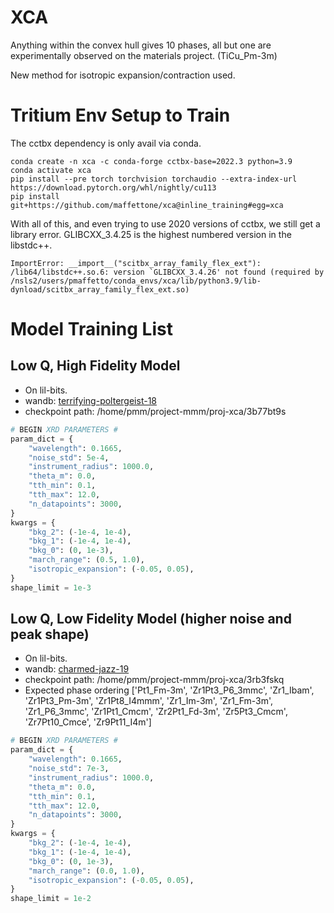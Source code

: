 XCA
===
Anything within the convex hull gives 10 phases, all but one are experimentally
observed on the materials project. (TiCu_Pm-3m)


New method for isotropic expansion/contraction used. 

Tritium Env Setup to Train
==========================
The cctbx dependency is only avail via conda. 
```shell
conda create -n xca -c conda-forge cctbx-base=2022.3 python=3.9
conda activate xca
pip install --pre torch torchvision torchaudio --extra-index-url https://download.pytorch.org/whl/nightly/cu113
pip install git+https://github.com/maffettone/xca@inline_training#egg=xca
```
With all of this, and even trying to use 2020 versions of cctbx, we still get a library error.
GLIBCXX_3.4.25 is the highest numbered version in the libstdc++.
```shell
ImportError: __import__("scitbx_array_family_flex_ext"): /lib64/libstdc++.so.6: version `GLIBCXX_3.4.26' not found (required by /nsls2/users/pmaffetto/conda_envs/xca/lib/python3.9/lib-dynload/scitbx_array_family_flex_ext.so)
```



Model Training List
===================

Low Q, High Fidelity Model
--------------------------
- On lil-bits. 
- wandb: [terrifying-poltergeist-18](https://wandb.ai/phillip-maffettone/proj-xca/runs/3b77bt9s)
- checkpoint path: /home/pmm/project-mmm/proj-xca/3b77bt9s
```python
# BEGIN XRD PARAMETERS #
param_dict = {
    "wavelength": 0.1665,
    "noise_std": 5e-4,
    "instrument_radius": 1000.0,
    "theta_m": 0.0,
    "tth_min": 0.1,
    "tth_max": 12.0,
    "n_datapoints": 3000,
}
kwargs = {
    "bkg_2": (-1e-4, 1e-4),
    "bkg_1": (-1e-4, 1e-4),
    "bkg_0": (0, 1e-3),
    "march_range": (0.5, 1.0),
    "isotropic_expansion": (-0.05, 0.05),
}
shape_limit = 1e-3
```

Low Q, Low Fidelity Model (higher noise and peak shape)
-------------------------------------------------------
- On lil-bits. 
- wandb: [charmed-jazz-19](https://wandb.ai/phillip-maffettone/proj-xca/runs/3rb3fskq)
- checkpoint path: /home/pmm/project-mmm/proj-xca/3rb3fskq
- Expected phase ordering ['Pt1_Fm-3m', 'Zr1Pt3_P6_3mmc', 'Zr1_Ibam', 'Zr1Pt3_Pm-3m', 'Zr1Pt8_I4mmm', 'Zr1_Im-3m', 'Zr1_Fm-3m', 'Zr1_P6_3mmc', 'Zr1Pt1_Cmcm', 'Zr2Pt1_Fd-3m', 'Zr5Pt3_Cmcm', 'Zr7Pt10_Cmce', 'Zr9Pt11_I4m']
```python
# BEGIN XRD PARAMETERS #
param_dict = {
    "wavelength": 0.1665,
    "noise_std": 7e-3,
    "instrument_radius": 1000.0,
    "theta_m": 0.0,
    "tth_min": 0.1,
    "tth_max": 12.0,
    "n_datapoints": 3000,
}
kwargs = {
    "bkg_2": (-1e-4, 1e-4),
    "bkg_1": (-1e-4, 1e-4),
    "bkg_0": (0, 1e-3),
    "march_range": (0.0, 1.0),
    "isotropic_expansion": (-0.05, 0.05),
}
shape_limit = 1e-2
```

